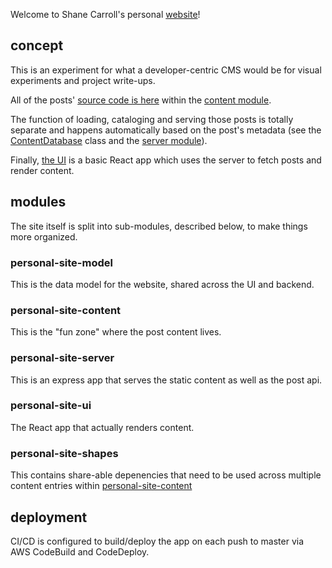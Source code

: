 
Welcome to Shane Carroll's personal [website](http://www.shanes.computer/)!

## concept
This is an experiment for what a developer-centric CMS would be for visual experiments and project write-ups.

All of the posts' [source code is here](https://github.com/skeryl/personal-site/tree/master/personal-site-content/src/content) within the [content module](https://github.com/skeryl/personal-site/tree/master/personal-site-content). 

The function of loading, cataloging and serving those posts is totally separate and happens automatically based on the post's metadata (see the [ContentDatabase](https://github.com/skeryl/personal-site/blob/master/personal-site-content/src/ContentDatabase.ts) class and the [server module](https://github.com/skeryl/personal-site/tree/master/personal-site-server)).

Finally, [the UI](https://github.com/skeryl/personal-site/tree/master/personal-site-ui) is a basic React app which uses the server to fetch posts and render content.

## modules
The site itself is split into sub-modules, described below, to make things more organized.

### personal-site-model
This is the data model for the website, shared across the UI and backend.

### personal-site-content
This is the "fun zone" where the post content lives.

### personal-site-server
This is an express app that serves the static content as well as the post api.

### personal-site-ui
The React app that actually renders content.

### personal-site-shapes
This contains share-able depenencies that need to be used across multiple content entries within [personal-site-content](https://github.com/skeryl/personal-site/tree/master/personal-site-content)

## deployment
CI/CD is configured to build/deploy the app on each push to master via AWS CodeBuild and CodeDeploy.
